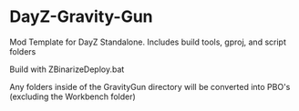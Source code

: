 # DayZ-Gravity-Gun
Mod Template for DayZ Standalone. Includes build tools, gproj, and script folders


Build with ZBinarizeDeploy.bat


Any folders inside of the GravityGun directory will be converted into PBO's (excluding the Workbench folder)
